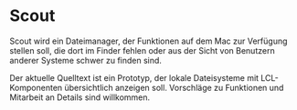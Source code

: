 # Scout

Scout wird ein Dateimanager, der Funktionen auf dem Mac zur Verfügung stellen soll, die dort im Finder fehlen oder aus der Sicht von Benutzern anderer Systeme schwer zu finden sind.

Der aktuelle Quelltext ist ein Prototyp, der lokale Dateisysteme mit LCL-Komponenten übersichtlich anzeigen soll. Vorschläge zu Funktionen und Mitarbeit an Details sind willkommen.
